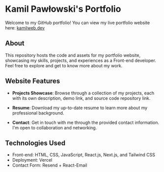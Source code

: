 # Kamil Pawłowski's Portfolio

Welcome to my GitHub portfolio! You can view my live portfolio website here: [kamilweb.dev](https://kamilweb.dev)

## About

This repository hosts the code and assets for my portfolio website, showcasing my skills, projects, and experiences as a Front-end developer. Feel free to explore and get to know more about my work.

## Website Features

- **Projects Showcase**: Browse through a collection of my projects, each with its own description, demo link, and source code repository link.

- **Resume**: Download my up-to-date resume to learn more about my professional background.

- **Contact**: Get in touch with me through the provided contact information. I'm open to collaboration and networking.

## Technologies Used

- Front-end: HTML, CSS, JavaScript, React.js, Next.js, and Tailwind CSS
- Deployment: Vercel
- Contact Form: Resend + React-Email